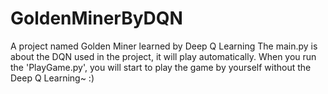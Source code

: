 # GoldenMinerByDQN
A project named Golden Miner learned by Deep Q Learning
The main.py is about the DQN used in the project, it will play automatically.
When you run the 'PlayGame.py', you will start to play the game by yourself without the Deep Q Learning~
:)
